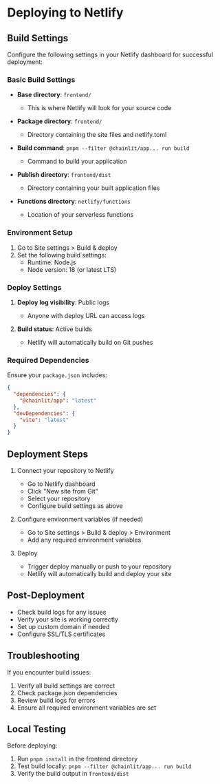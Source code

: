 # Deploying to Netlify

## Build Settings

Configure the following settings in your Netlify dashboard for successful deployment:

### Basic Build Settings

- **Base directory**: `frontend/`
  - This is where Netlify will look for your source code

- **Package directory**: `frontend/`
  - Directory containing the site files and netlify.toml

- **Build command**: `pnpm --filter @chainlit/app... run build`
  - Command to build your application

- **Publish directory**: `frontend/dist`
  - Directory containing your built application files

- **Functions directory**: `netlify/functions`
  - Location of your serverless functions

### Environment Setup

1. Go to Site settings > Build & deploy
2. Set the following build settings:
   - Runtime: Node.js
   - Node version: 18 (or latest LTS)

### Deploy Settings

1. **Deploy log visibility**: Public logs
   - Anyone with deploy URL can access logs

2. **Build status**: Active builds
   - Netlify will automatically build on Git pushes

### Required Dependencies

Ensure your `package.json` includes:
```json
{
  "dependencies": {
    "@chainlit/app": "latest"
  },
  "devDependencies": {
    "vite": "latest"
  }
}
```

## Deployment Steps

1. Connect your repository to Netlify
   - Go to Netlify dashboard
   - Click "New site from Git"
   - Select your repository
   - Configure build settings as above

2. Configure environment variables (if needed)
   - Go to Site settings > Build & deploy > Environment
   - Add any required environment variables

3. Deploy
   - Trigger deploy manually or push to your repository
   - Netlify will automatically build and deploy your site

## Post-Deployment

- Check build logs for any issues
- Verify your site is working correctly
- Set up custom domain if needed
- Configure SSL/TLS certificates

## Troubleshooting

If you encounter build issues:
1. Verify all build settings are correct
2. Check package.json dependencies
3. Review build logs for errors
4. Ensure all required environment variables are set

## Local Testing

Before deploying:
1. Run `pnpm install` in the frontend directory
2. Test build locally: `pnpm --filter @chainlit/app... run build`
3. Verify the build output in `frontend/dist`